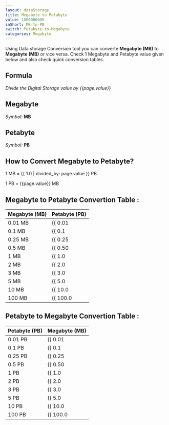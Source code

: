```yaml
---
layout: dataStorage
title: Megabyte to Petabyte
value: 1000000000
inShort: MB-to-PB
switch: Petabyte-to-Megabyte
categories: Megabyte
---
```


Using Data storage Conversion tool you can converte **Megabyte (MB)** to **Megabyte (MB)** or vice versa. Check 1 Megabyte and Petabyte value given below and also check quick conversion tables.

## Formula
*Divide the Digital Storage value by {{page.value}}*

## Megabyte
*Symbol:* **MB**

## Petabyte
*Symbol:* **PB**

## How to Convert Megabyte to Petabyte?

1 MB = {{ 1.0 | divided_by: page.value }} PB

1 PB = {{page.value}} MB


## Megabyte to Petabyte Convertion Table :

| Megabyte (MB) | Petabyte (PB) |
| ---- | ---- |
| 0.01 MB | {{ 0.01 | divided_by: page.value | round: 12 }} PB |
| 0.1 MB | {{ 0.1 | divided_by: page.value | round: 12 }} PB |
| 0.25 MB | {{ 0.25 | divided_by: page.value | round: 12 }} PB |
| 0.5 MB | {{ 0.50 | divided_by: page.value | round: 12 }} PB |
| 1 MB | {{ 1.0 | divided_by: page.value | round: 12 }} PB |
| 2 MB | {{ 2.0 | divided_by: page.value | round: 12 }} PB |
| 3 MB | {{ 3.0 | divided_by: page.value | round: 12 }} PB |
| 5 MB | {{ 5.0 | divided_by: page.value | round: 12 }} PB |
| 10 MB | {{ 10.0 | divided_by: page.value | round: 12 }} PB |
| 100 MB | {{ 100.0 | divided_by: page.value | round: 12 }} PB |

## Petabyte to Megabyte Convertion Table :

| Petabyte (PB) | Megabyte (MB) |
| ---- | ---- |
| 0.01 PB | {{ 0.01 | times: page.value | round: 12 }} MB |
| 0.1 PB | {{ 0.1 | times: page.value | round: 12 }} MB |
| 0.25 PB | {{ 0.25 | times: page.value | round: 12 }} MB |
| 0.5 PB | {{ 0.50 | times: page.value | round: 12 }} MB |
| 1 PB | {{ 1.0 | times: page.value | round: 12 }} MB |
| 2 PB | {{ 2.0 | times: page.value | round: 12 }} MB |
| 3 PB | {{ 3.0 | times: page.value | round: 12 }} MB |
| 5 PB | {{ 5.0 | times: page.value | round: 12 }} MB |
| 10 PB | {{ 10.0 | times: page.value | round: 12 }} MB |
| 100 PB | {{ 100.0 | times: page.value | round: 12 }} MB |


<script>
document.getElementById('selectInput')[8].selected = true
document.getElementById('selectOutput')[20].selected = true
</script>
